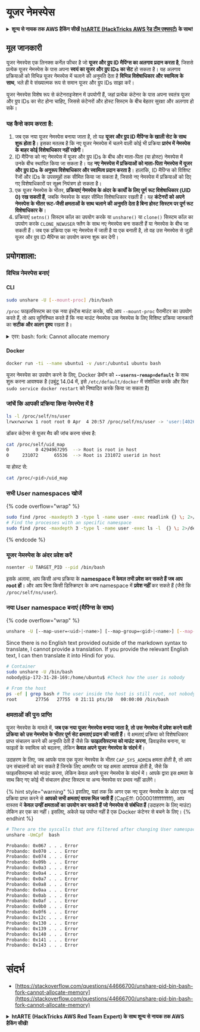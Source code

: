 # यूजर नेमस्पेस

<details>

<summary><strong>शून्य से नायक तक AWS हैकिंग सीखें</strong> <a href="https://training.hacktricks.xyz/courses/arte"><strong>htARTE (HackTricks AWS रेड टीम एक्सपर्ट)</strong></a><strong> के साथ!</strong></summary>

HackTricks का समर्थन करने के अन्य तरीके:

* यदि आप चाहते हैं कि आपकी **कंपनी का विज्ञापन HackTricks में दिखाई दे** या **HackTricks को PDF में डाउनलोड करें** तो [**सब्सक्रिप्शन प्लान्स**](https://github.com/sponsors/carlospolop) देखें!
* [**आधिकारिक PEASS & HackTricks स्वैग**](https://peass.creator-spring.com) प्राप्त करें
* [**The PEASS Family**](https://opensea.io/collection/the-peass-family) की खोज करें, हमारा एक्सक्लूसिव [**NFTs**](https://opensea.io/collection/the-peass-family) का संग्रह
* 💬 [**Discord समूह**](https://discord.gg/hRep4RUj7f) में **शामिल हों** या [**टेलीग्राम समूह**](https://t.me/peass) में या **Twitter** पर 🐦 [**@carlospolopm**](https://twitter.com/carlospolopm) को **फॉलो करें**.
* **अपनी हैकिंग ट्रिक्स को HackTricks** [**HackTricks**](https://github.com/carlospolop/hacktricks) और [**HackTricks Cloud**](https://github.com/carlospolop/hacktricks-cloud) github रेपोज में PRs सबमिट करके **शेयर करें**.

</details>

## मूल जानकारी

यूजर नेमस्पेस एक लिनक्स कर्नेल फीचर है जो **यूजर और ग्रुप ID मैपिंग्स का अलगाव प्रदान करता है**, जिससे प्रत्येक यूजर नेमस्पेस के पास अपना **स्वयं का यूजर और ग्रुप IDs का सेट** हो सकता है। यह अलगाव प्रक्रियाओं को विभिन्न यूजर नेमस्पेस में चलाने की अनुमति देता है **विभिन्न विशेषाधिकार और स्वामित्व के साथ**, भले ही वे संख्यात्मक रूप से समान यूजर और ग्रुप IDs साझा करें।

यूजर नेमस्पेस विशेष रूप से कंटेनराइजेशन में उपयोगी हैं, जहां प्रत्येक कंटेनर के पास अपना स्वतंत्र यूजर और ग्रुप IDs का सेट होना चाहिए, जिससे कंटेनरों और होस्ट सिस्टम के बीच बेहतर सुरक्षा और अलगाव हो सके।

### यह कैसे काम करता है:

1. जब एक नया यूजर नेमस्पेस बनाया जाता है, तो यह **यूजर और ग्रुप ID मैपिंग्स के खाली सेट के साथ शुरू होता है**। इसका मतलब है कि नए यूजर नेमस्पेस में चलने वाली कोई भी प्रक्रिया **प्रारंभ में नेमस्पेस के बाहर कोई विशेषाधिकार नहीं रखेगी**।
2. ID मैपिंग्स को नए नेमस्पेस में यूजर और ग्रुप IDs के बीच और माता-पिता (या होस्ट) नेमस्पेस में उनके बीच स्थापित किया जा सकता है। यह **नए नेमस्पेस में प्रक्रियाओं को माता-पिता नेमस्पेस में यूजर और ग्रुप IDs के अनुरूप विशेषाधिकार और स्वामित्व प्रदान करता है**। हालांकि, ID मैपिंग्स को विशिष्ट रेंजों और IDs के उपसमूहों तक सीमित किया जा सकता है, जिससे नए नेमस्पेस में प्रक्रियाओं को दिए गए विशेषाधिकारों पर सूक्ष्म नियंत्रण हो सकता है।
3. एक यूजर नेमस्पेस के भीतर, **प्रक्रियाएं नेमस्पेस के अंदर के कार्यों के लिए पूर्ण रूट विशेषाधिकार (UID 0) रख सकती हैं**, जबकि नेमस्पेस के बाहर सीमित विशेषाधिकार रखती हैं। यह **कंटेनरों को अपने नेमस्पेस के भीतर रूट-जैसी क्षमताओं के साथ चलाने की अनुमति देता है बिना होस्ट सिस्टम पर पूर्ण रूट विशेषाधिकार के**।
4. प्रक्रियाएं `setns()` सिस्टम कॉल का उपयोग करके या `unshare()` या `clone()` सिस्टम कॉल का उपयोग करके `CLONE_NEWUSER` फ्लैग के साथ नए नेमस्पेस बना सकती हैं या नेमस्पेस के बीच जा सकती हैं। जब एक प्रक्रिया एक नए नेमस्पेस में जाती है या एक बनाती है, तो वह उस नेमस्पेस से जुड़ी यूजर और ग्रुप ID मैपिंग्स का उपयोग करना शुरू कर देगी।

## प्रयोगशाला:

### विभिन्न नेमस्पेस बनाएं

#### CLI
```bash
sudo unshare -U [--mount-proc] /bin/bash
```
`/proc` फाइलसिस्टम का एक नया इंस्टेंस माउंट करके, यदि आप `--mount-proc` पैरामीटर का उपयोग करते हैं, तो आप सुनिश्चित करते हैं कि नया माउंट नेमस्पेस उस नेमस्पेस के लिए विशिष्ट प्रक्रिया जानकारी का **सटीक और अलग दृश्य** रखता है।

<details>

<summary>एरर: bash: fork: Cannot allocate memory</summary>

`unshare` को `-f` विकल्प के बिना निष्पादित करने पर, नए PID (प्रोसेस ID) नेमस्पेस के निर्माण को लिनक्स कैसे संभालता है, उसके कारण एक एरर का सामना करना पड़ता है। मुख्य विवरण और समाधान नीचे दिए गए हैं:

1. **समस्या की व्याख्या**:
- लिनक्स कर्नेल एक प्रक्रिया को `unshare` सिस्टम कॉल का उपयोग करके नए नेमस्पेस बनाने की अनुमति देता है। हालांकि, नए PID नेमस्पेस के निर्माण की पहल करने वाली प्रक्रिया (जिसे "unshare" प्रक्रिया कहा जाता है) नए नेमस्पेस में प्रवेश नहीं करती है; केवल उसकी चाइल्ड प्रोसेसेस ही करती हैं।
- `%unshare -p /bin/bash%` चलाने से `/bin/bash` `unshare` के समान प्रक्रिया में शुरू होता है। नतीजतन, `/bin/bash` और उसकी चाइल्ड प्रोसेसेस मूल PID नेमस्पेस में होती हैं।
- नए नेमस्पेस में `/bin/bash` की पहली चाइल्ड प्रोसेस PID 1 बन जाती है। जब यह प्रोसेस बाहर निकलती है, तो यदि कोई अन्य प्रोसेस नहीं हैं, तो नेमस्पेस की सफाई ट्रिगर होती है, क्योंकि PID 1 का अनाथ प्रोसेसेस को गोद लेने का विशेष रोल होता है। लिनक्स कर्नेल तब उस नेमस्पेस में PID आवंटन को अक्षम कर देगा।

2. **परिणाम**:
- नए नेमस्पेस में PID 1 के बाहर निकलने से `PIDNS_HASH_ADDING` फ्लैग की सफाई हो जाती है। इससे `alloc_pid` फंक्शन नई प्रोसेस बनाते समय नए PID को आवंटित करने में विफल हो जाता है, जिससे "Cannot allocate memory" एरर उत्पन्न होता है।

3. **समाधान**:
- इस समस्या को `-f` विकल्प के साथ `unshare` का उपयोग करके हल किया जा सकता है। यह विकल्प `unshare` को नए PID नेमस्पेस बनाने के बाद एक नई प्रोसेस को फोर्क करने के लिए बनाता है।
- `%unshare -fp /bin/bash%` निष्पादित करने से सुनिश्चित होता है कि `unshare` कमांड स्वयं नए नेमस्पेस में PID 1 बन जाता है। `/bin/bash` और उसकी चाइल्ड प्रोसेसेस तब इस नए नेमस्पेस के भीतर सुरक्षित रूप से समाहित होती हैं, जिससे PID 1 के समय से पहले बाहर निकलने को रोका जा सकता है और सामान्य PID आवंटन की अनुमति दी जा सकती है।

`unshare` को `-f` फ्लैग के साथ चलाने से सुनिश्चित होता है कि नया PID नेमस्पेस सही ढंग से बनाए रखा जाता है, जिससे `/bin/bash` और उसकी सब-प्रोसेसेस बिना मेमोरी आवंटन एरर का सामना किए बिना काम कर सकती हैं।

</details>

#### Docker
```bash
docker run -ti --name ubuntu1 -v /usr:/ubuntu1 ubuntu bash
```
यूजर नेमस्पेस का उपयोग करने के लिए, Docker डेमॉन को **`--userns-remap=default`** के साथ शुरू करना आवश्यक है (उबुंटू 14.04 में, इसे `/etc/default/docker` में संशोधित करके और फिर `sudo service docker restart` को निष्पादित करके किया जा सकता है)

### &#x20;जांचें कि आपकी प्रक्रिया किस नेमस्पेस में है
```bash
ls -l /proc/self/ns/user
lrwxrwxrwx 1 root root 0 Apr  4 20:57 /proc/self/ns/user -> 'user:[4026531837]'
```
डॉकर कंटेनर से यूजर मैप की जांच करना संभव है:
```bash
cat /proc/self/uid_map
0          0 4294967295  --> Root is root in host
0     231072      65536  --> Root is 231072 userid in host
```
या होस्ट से:
```bash
cat /proc/<pid>/uid_map
```
### सभी User namespaces खोजें

{% code overflow="wrap" %}
```bash
sudo find /proc -maxdepth 3 -type l -name user -exec readlink {} \; 2>/dev/null | sort -u
# Find the processes with an specific namespace
sudo find /proc -maxdepth 3 -type l -name user -exec ls -l  {} \; 2>/dev/null | grep <ns-number>
```
{% endcode %}

### यूजर नेमस्पेस के अंदर प्रवेश करें
```bash
nsenter -U TARGET_PID --pid /bin/bash
```
इसके अलावा, आप किसी अन्य प्रक्रिया के **namespace में केवल तभी प्रवेश कर सकते हैं जब आप root हों**। और आप बिना किसी डिस्क्रिप्टर के अन्य namespace में **प्रवेश नहीं** कर सकते हैं (जैसे कि `/proc/self/ns/user`).

### नया User namespace बनाएं (मैपिंग्स के साथ)

{% code overflow="wrap" %}
```bash
unshare -U [--map-user=<uid>|<name>] [--map-group=<gid>|<name>] [--map-root-user] [--map-current-user]
```
Since there is no English text provided outside of the markdown syntax to translate, I cannot provide a translation. If you provide the relevant English text, I can then translate it into Hindi for you.
```bash
# Container
sudo unshare -U /bin/bash
nobody@ip-172-31-28-169:/home/ubuntu$ #Check how the user is nobody

# From the host
ps -ef | grep bash # The user inside the host is still root, not nobody
root       27756   27755  0 21:11 pts/10   00:00:00 /bin/bash
```
### क्षमताओं की पुनः प्राप्ति

यूजर नेमस्पेस के मामले में, **जब एक नया यूजर नेमस्पेस बनाया जाता है, तो उस नेमस्पेस में प्रवेश करने वाली प्रक्रिया को उस नेमस्पेस के भीतर पूर्ण सेट क्षमताएं प्रदान की जाती हैं**। ये क्षमताएं प्रक्रिया को विशेषाधिकार प्राप्त संचालन करने की अनुमति देती हैं जैसे कि **फाइलसिस्टम्स को माउंट करना**, डिवाइसेस बनाना, या फाइलों के स्वामित्व को बदलना, लेकिन **केवल अपने यूजर नेमस्पेस के संदर्भ में**।

उदाहरण के लिए, जब आपके पास एक यूजर नेमस्पेस के भीतर `CAP_SYS_ADMIN` क्षमता होती है, तो आप उन संचालनों को कर सकते हैं जिनके लिए आमतौर पर यह क्षमता आवश्यक होती है, जैसे कि फाइलसिस्टम्स को माउंट करना, लेकिन केवल अपने यूजर नेमस्पेस के संदर्भ में। आपके द्वारा इस क्षमता के साथ किए गए कोई भी संचालन होस्ट सिस्टम या अन्य नेमस्पेस पर प्रभाव नहीं डालेंगे।

{% hint style="warning" %}
इसलिए, यहां तक कि अगर एक नए यूजर नेमस्पेस के अंदर एक नई प्रक्रिया प्राप्त करने से **आपको सभी क्षमताएं वापस मिल जाती हैं** (CapEff: 000001ffffffffff), आप वास्तव में **केवल उन्हीं क्षमताओं का उपयोग कर सकते हैं जो नेमस्पेस से संबंधित हैं** (उदाहरण के लिए माउंट) लेकिन हर एक का नहीं। इसलिए, अकेले यह पर्याप्त नहीं है एक Docker कंटेनर से बचने के लिए।
{% endhint %}
```bash
# There are the syscalls that are filtered after changing User namespace with:
unshare -UmCpf  bash

Probando: 0x067 . . . Error
Probando: 0x070 . . . Error
Probando: 0x074 . . . Error
Probando: 0x09b . . . Error
Probando: 0x0a3 . . . Error
Probando: 0x0a4 . . . Error
Probando: 0x0a7 . . . Error
Probando: 0x0a8 . . . Error
Probando: 0x0aa . . . Error
Probando: 0x0ab . . . Error
Probando: 0x0af . . . Error
Probando: 0x0b0 . . . Error
Probando: 0x0f6 . . . Error
Probando: 0x12c . . . Error
Probando: 0x130 . . . Error
Probando: 0x139 . . . Error
Probando: 0x140 . . . Error
Probando: 0x141 . . . Error
Probando: 0x143 . . . Error
```
# संदर्भ
* [https://stackoverflow.com/questions/44666700/unshare-pid-bin-bash-fork-cannot-allocate-memory](https://stackoverflow.com/questions/44666700/unshare-pid-bin-bash-fork-cannot-allocate-memory)

<details>

<summary><strong>htARTE (HackTricks AWS Red Team Expert) के साथ शून्य से नायक तक AWS हैकिंग सीखें</strong></a><strong>!</strong></summary>

HackTricks का समर्थन करने के अन्य तरीके:

* यदि आप चाहते हैं कि आपकी **कंपनी का विज्ञापन HackTricks में दिखाई दे** या **HackTricks को PDF में डाउनलोड करें** तो [**सदस्यता योजनाएँ**](https://github.com/sponsors/carlospolop) देखें!
* [**आधिकारिक PEASS & HackTricks स्वैग**](https://peass.creator-spring.com) प्राप्त करें
* [**The PEASS Family**](https://opensea.io/collection/the-peass-family) की खोज करें, हमारा विशेष [**NFTs**](https://opensea.io/collection/the-peass-family) संग्रह
* 💬 [**Discord समूह**](https://discord.gg/hRep4RUj7f) में **शामिल हों** या [**telegram समूह**](https://t.me/peass) या **Twitter** 🐦 पर मुझे **फॉलो** करें [**@carlospolopm**](https://twitter.com/carlospolopm)**.**
* **HackTricks** के [**github repos**](https://github.com/carlospolop/hacktricks) और [**HackTricks Cloud**](https://github.com/carlospolop/hacktricks-cloud) में PRs सबमिट करके अपनी हैकिंग ट्रिक्स साझा करें.

</details>
